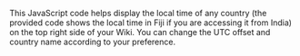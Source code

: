 This JavaScript code helps display the local time of any country (the provided code shows the local time in Fiji if you are accessing it from India) on the top right side of your Wiki. You can change the UTC offset and country name according to your preference.

